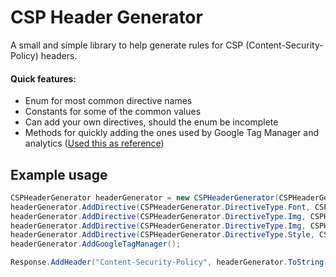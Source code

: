 # CSP Header Generator

A small and simple library to help generate rules for CSP (Content-Security-Policy) headers.

#### Quick features:
* Enum for most common directive names
* Constants for some of the common values
* Can add your own directives, should the enum be incomplete
* Methods for quickly adding the ones used by Google Tag Manager and analytics ([Used this as reference](https://developers.google.com/tag-manager/web/csp))

## Example usage
```C#
CSPHeaderGenerator headerGenerator = new CSPHeaderGenerator(CSPHeaderGenerator.StaticValues.None);
headerGenerator.AddDirective(CSPHeaderGenerator.DirectiveType.Font, CSPHeaderGenerator.StaticValues.Self);
headerGenerator.AddDirective(CSPHeaderGenerator.DirectiveType.Img, CSPHeaderGenerator.StaticValues.Self);
headerGenerator.AddDirective(CSPHeaderGenerator.DirectiveType.Img, CSPHeaderGenerator.StaticValues.SchemaData);
headerGenerator.AddDirective(CSPHeaderGenerator.DirectiveType.Style, CSPHeaderGenerator.StaticValues.Self);
headerGenerator.AddGoogleTagManager();

Response.AddHeader("Content-Security-Policy", headerGenerator.ToString());
```
